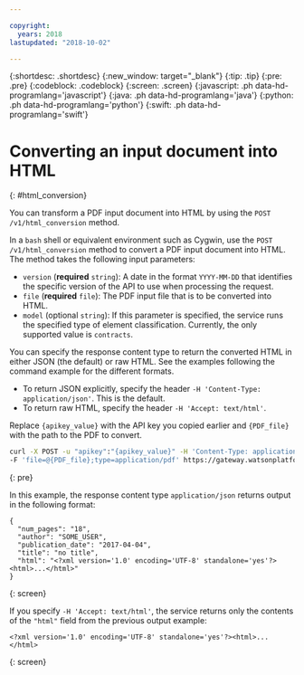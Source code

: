 ```yaml
---

copyright:
  years: 2018
lastupdated: "2018-10-02"

---
```


{:shortdesc: .shortdesc}
{:new_window: target="_blank"}
{:tip: .tip}
{:pre: .pre}
{:codeblock: .codeblock}
{:screen: .screen}
{:javascript: .ph data-hd-programlang='javascript'}
{:java: .ph data-hd-programlang='java'}
{:python: .ph data-hd-programlang='python'}
{:swift: .ph data-hd-programlang='swift'}

# Converting an input document into HTML
{: #html_conversion}

You can transform a PDF input document into HTML by using the `POST /v1/html_conversion` method. 

In a `bash` shell or equivalent environment such as Cygwin, use the `POST /v1/html_conversion` method to convert a PDF input document into HTML. The method takes the following input parameters:
  - `version` (**required** `string`): A date in the format `YYYY-MM-DD` that identifies the specific version of the API to use when processing the request.
  - `file` (**required** `file`): The PDF input file that is to be converted into HTML.
  - `model` (optional `string`): If this parameter is specified, the service runs the specified type of element classification. Currently, the only supported value is `contracts`.
  
You can specify the response content type to return the converted HTML in either JSON (the default) or raw HTML. See the examples following the command example for the different formats.
  - To return JSON explicitly, specify the header `-H 'Content-Type: application/json'`. This is the default.
  - To return raw HTML, specify the header `-H 'Accept: text/html'`.
  
Replace `{apikey_value}` with the API key you copied earlier and `{PDF_file}` with the path to the PDF to convert.

```bash
curl -X POST -u "apikey":"{apikey_value}" -H 'Content-Type: application/json'
-F 'file=@{PDF_file};type=application/pdf' https://gateway.watsonplatform.net/compare-comply/api/v1/tables?version=2018-10-15
```
{: pre}

In this example, the response content type `application/json` returns output in the following format:

```
{
  "num_pages": "18",
  "author": "SOME_USER",
  "publication_date": "2017-04-04",
  "title": "no title",
  "html": "<?xml version='1.0' encoding='UTF-8' standalone='yes'?><html>...</html>"
}
```
{: screen}

If you specify `-H 'Accept: text/html'`, the service returns only the contents of the `"html"` field from the previous output example:

```
<?xml version='1.0' encoding='UTF-8' standalone='yes'?><html>...</html>
```
{: screen}
